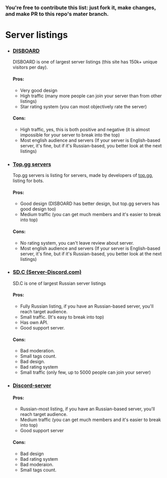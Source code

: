 ### You're free to contribute this list: just fork it, make changes, and make PR to this repo's mater branch.
# Server listings
- ### [DISBOARD](https://disboard.org) 
  DISBOARD is one of largest server listings (this site has 150k+ unique visitors per day).
  #### Pros:
  - Very good design
  - High traffic (many more people can join your server than from other listings)
  - Star rating system (you can most objectively rate the server)
  #### Cons:
  - High traffic, yes, this is both positive and negative (it is almost impossible for your server to break into the top)
  - Most english audience and servers (If your server is English-based server, it's fine, but if it's Russian-based, you better look at the next listings)
- ### [Top.gg servers](https://top.gg/servers)
  Top.gg servers is listing for servers, made by developers of [top.gg](https://top.gg), listing for bots.
  #### Pros:
  - Good design (DISBOARD has better design, but top.gg servers has good design too)
  - Medium traffic (you can get much members and it's easier to break into top)
  #### Cons:
  - No rating system, you can't leave review about server.
  - Most english audience and servers (If your server is English-based server, it's fine, but if it's Russian-based, you better look at the next listings)
- ### [SD.C (Server-Discord.com)](https://server-discord.com)
  SD.C is one of largest Russian server listings
  #### Pros:
  - Fully Russian listing, if you have an Russian-based server, you'll reach target audience.
  - Small traffic. (It's easy to break into top)
  - Has own API.
  - Good support server.
  #### Cons: 
  - Bad moderation.
  - Small tags count.
  - Bad design.
  - Bad rating system
  - Small traffic (only few, up to 5000 people can join your server)
- ### [Discord-server](https://discord-server.com)
  #### Pros:
  - Russian-most listing, if you have an Russian-based server, you'll reach target audience.
  - Medium traffic (you can get much members and it's easier to break into top)
  - Good support server
  #### Cons:
  - Bad design
  - Bad rating system
  - Bad moderaion.
  - Small tags count.
  
